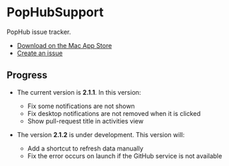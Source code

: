 # PopHubSupport

PopHub issue tracker.

- [Download on the Mac App Store](https://itunes.apple.com/jp/app/pophub/id928494006?mt=12)
- [Create an issue](https://github.com/questbeat/PopHubSupport/issues)


## Progress

- The current version is **2.1.1**. In this version:
  - Fix some notifications are not shown
  - Fix desktop notifications are not removed when it is clicked
  - Show pull-request title in activities view

- The version **2.1.2** is under development. This version will:
  - Add a shortcut to refresh data manually
  - Fix the error occurs on launch if the GitHub service is not available
